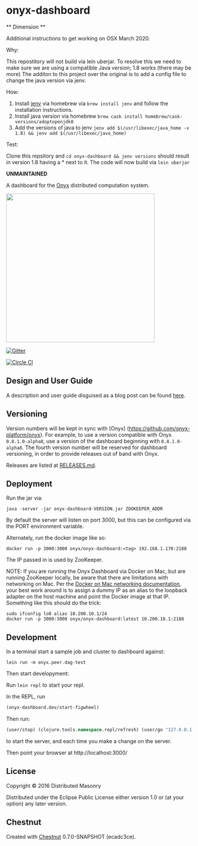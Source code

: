 # onyx-dashboard

** Dimension **

Additional instructions to get working on OSX March 2020. 

Why:

This repostitory will not build via lein uberjar. 
To resolve this we need to make sure we are using a compatible Java version; 1.8 works (there may be more)
The additon to this project over the original is to add a config file to change the java version via jenv.

How:

1. Install [jenv](https://github.com/jenv/jenv) via homebrew via `brew install jenv` and follow the installation instructions.
2. Install java version via homebrew `brew cask install homebrew/cask-versions/adoptopenjdk8`
3. Add the versions of java to jenv `jenv add $(/usr/libexec/java_home -v 1.8) && jenv add $(/usr/libexec/java_home)`

Test:

Clone this repsitory and `cd onyx-dashboard && jenv versions` should result in version 1.8 having a * next to it.
The code will now build via `lein uberjar`

**UNMAINTAINED**

A dashboard for the [Onyx](https://github.com/onyx-platform/onyx) distributed computation system.

<img src="doc/screenshot.jpg" width="400">

[![Gitter](https://badges.gitter.im/Join%20Chat.svg)](https://gitter.im/onyx-platform/onyx?utm_source=badge&utm_medium=badge&utm_campaign=pr-badge&utm_content=badge)

[![Circle CI](https://circleci.com/gh/onyx-platform/onyx-dashboard.svg?style=svg)](https://circleci.com/gh/onyx-platform/onyx-dashboard)

## Design and User Guide

A description and user guide disguised as a blog post can be found [here](http://lbradstreet.github.io/clojure/onyx/distributed-systems/2015/02/18/onyx-dashboard.html).

## Versioning

Version numbers will be kept in sync with [Onyx]
(https://github.com/onyx-platform/onyx). For example, to use a version
compatible with Onyx `0.8.1.0-alpha8`, use a version of the dashboard beginning with
`0.8.1.0-alpha8`. The fourth version number will be reserved for dashboard versioning, in
order to provide releases out of band with Onyx.

Releases are listed at [RELEASES.md](RELEASES.md).

## Deployment

Run the jar via:
```
java -server -jar onyx-dashboard-VERSION.jar ZOOKEEPER_ADDR
```

By default the server will listen on port 3000, but this can be configured via the PORT environment variable.

Alternately, run the docker image like so:
```
docker run -p 3000:3000 onyx/onyx-dashboard:<tag> 192.168.1.170:2188
```

The IP passed in is used by ZooKeeper.

NOTE: If you are running the Onyx Dashboard via Docker on Mac, but are running ZooKeeper locally, be aware
that there are limitations with networking on Mac. Per the [Docker on Mac networking documentation](https://docs.docker.com/docker-for-mac/networking/),
your best work around is to assign a dummy IP as an alias to the loopback adapter on the host machine
and point the Docker image at that IP. Something like this should do the trick:
```
sudo ifconfig lo0 alias 10.200.10.1/24
docker run -p 3000:3000 onyx/onyx-dashboard:latest 10.200.10.1:2188
```

## Development

In a terminal start a sample job and cluster to dashboard against:
```
lein run -m onyx.peer.dag-test
```

Then start developyment:

Run `lein repl` to start your repl.

In the REPL, run
```clojure
(onyx-dashboard.dev/start-figwheel)
```

Then run:

```clojure
(user/stop) (clojure.tools.namespace.repl/refresh) (user/go "127.0.0.1:2188")
```
to start the server, and each time you make a change on the server.

Then point your browser at http://localhost:3000/

## License

Copyright © 2016 Distributed Masonry

Distributed under the Eclipse Public License either version 1.0 or (at your option) any later version.

## Chestnut

Created with [Chestnut](http://plexus.github.io/chestnut/) 0.7.0-SNAPSHOT (ecadc3ce).

